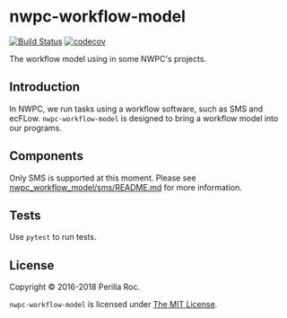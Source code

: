# nwpc-workflow-model

[![Build Status](https://travis-ci.org/perillaroc/nwpc-workflow-model.svg?branch=master)](https://travis-ci.org/perillaroc/nwpc-workflow-model)
[![codecov](https://codecov.io/gh/perillaroc/nwpc-work-flow-model/branch/master/graph/badge.svg)](https://codecov.io/gh/perillaroc/nwpc-work-flow-model)

The workflow model using in some NWPC's projects.

## Introduction

In NWPC, we run tasks using a workflow software, such as SMS and ecFLow.
`nwpc-workflow-model` is designed to bring a workflow model into our programs.

## Components

Only SMS is supported at this moment. 
Please see [nwpc_workflow_model/sms/README.md](nwpc_workflow_model/sms/README.md) for more information.

## Tests

Use `pytest` to run tests.

## License

Copyright &copy; 2016-2018 Perilla Roc.

`nwpc-workflow-model` is licensed under [The MIT License](https://opensource.org/licenses/MIT).
